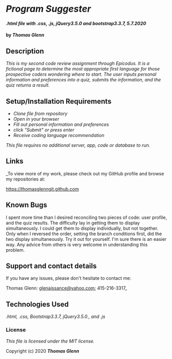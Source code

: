 # _Program Suggester_

#### _.html file with .css, .js, jQuery3.5.0 and bootstrap3.3.7, 5.7.2020_

#### by _**Thomas Glenn**_

## Description

_This is my second code review assignment through <em>Epicodus</em>. It is a fictional page to determine the most appropriate first language for those prospective coders wondering where to start. The user inputs personal information and preferences into a quiz, submits the information, and the quiz returns a result._

## Setup/Installation Requirements

* _Clone file from repository_
* _Open in your browser_
* _Fill out personal information and preferences_
* _click "Submit" or press enter_
* _Receive coding language recommendation_

_This file requires no additional server, app, code or database to run._

## Links

_To view more of my work, please check out my GitHub profile and browse my repositories at:

https://thomasglenngit.github.com

## Known Bugs

I spent more time than I desired reconciling two pieces of code: user profile, and the quiz results. The difficulty lay in getting them to display simultaneously. I could get them to display individually, but not together. Only when I reversed the order, setting the branch conditions first, did the two display simultaneously. Try it out for yourself. I'm sure there is an easier way. Any advice from others is very welcome in understanding this problem.

## Support and contact details

If you have any issues, please don't hesitate to contact me:

Thomas Glenn: glenaissance@yahoo.com; 415-216-3317_

## Technologies Used

_.html, .css, Bootstrap3.3.7, jQuery3.5.0., and .js_

### License

*This file is licensed under the MIT license.*

Copyright (c) 2020 **_Thomas Glenn_**